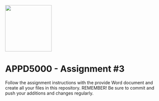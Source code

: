 <img width="150px" src="https://w0244079.github.io/nscc/nscc-jpeg.jpg" >

# APPD5000 - Assignment #3

Follow the assignment instructions with the provide Word document and create all your files in this repository. REMEMBER! Be sure to commit and push your additions and changes regularly.
